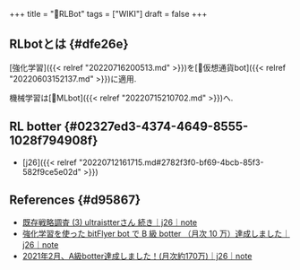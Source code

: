 +++
title = "📝RLBot"
tags = ["WIKI"]
draft = false
+++

## RLbotとは {#dfe26e}

[強化学習]({{< relref "20220716200513.md" >}})を[📝仮想通貨bot]({{< relref "20220603152137.md" >}})に適用.

機械学習は[📝MLbot]({{< relref "20220715210702.md" >}})へ.


## RL botter {#02327ed3-4374-4649-8555-1028f794908f}

-   [j26]({{< relref "20220712161715.md#2782f3f0-bf69-4bcb-85f3-582f9ce5e02d" >}})


## References {#d95867}

-   [既存戦略調査 (3) ultraistterさん 続き｜j26｜note](https://note.com/j26/n/na440f9cc3720)
-   [強化学習を使った bitFlyer bot で B 級 botter （月次 10 万）達成しました｜j26｜note](https://note.com/j26/n/n4e3a50e775ee)
-   [2021年2月、A級botter達成しました！(月次約170万)｜j26｜note](https://note.com/j26/n/n31529521d2e2)
